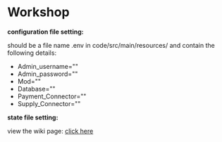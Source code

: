 # Workshop

**configuration file setting:**

should be a file name .env in code/src/main/resources/ and contain the following details:
- Admin_username="<The value>"
- Admin_password="<The value>"
- Mod="<The value>"
- Database="<The value>"
- Payment_Connector="<The value>"
- Supply_Connector="<The value>"

  
**state file setting:**

view the wiki page: [click here](https://github.com/ShayHav/Workshop/wiki/State-Initialization-File)
